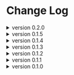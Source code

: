 Change Log
==========
<details>
<summary> version 0.2.0 </summary>

* fixed prefix negation bug.
* added `core::ops::Neg`
* **Breaking Changes**: 
  * initialization with local constants outside enum has been changed from `::global_const_name` to C cast syntax, which looks like `(enum ClassStyle) global_const_name`.
  * forced enumerations under a `mod` namespace to get rid of prior limitations.

</details>
<details>
<summary> version 0.1.5 </summary>

* added ability for external constants to initialize variants

</details>
<details>
<summary> version 0.1.4 </summary>

* updated links
* added github badge

</details>
<details>
<summary> version 0.1.3 </summary>

* added assignment operators
* updated documentation

</details>
<details>
<summary> version 0.1.2 </summary>

* fixed minor bug that uses incorrect fragment in repetition.

</details>
<details>
<summary> version 0.1.1 </summary>

* Edited documentation to fix typos

</details>
<details>
<summary> version 0.1.0 </summary>

* initial publish to crates.io

</details>